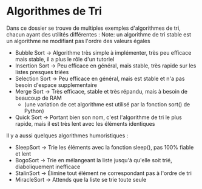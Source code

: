 # Algorithmes de Tri

Dans ce dossier se trouve de multiples exemples d'algorithmes de tri, chacun ayant des utilités différentes :
Note: un algorithme de tri stable est un algorithme ne modifiant pas l'ordre des valeurs égales

- Bubble Sort -> Algorithme très simple à implémenter, très peu efficace mais stable, il a plus le rôle d'un tutoriel
- Insertion Sort -> Peu efficace en général, mais stable, très rapide sur les listes presques triées
- Selection Sort -> Peu efficace en général, mais est stable et n'a pas besoin d'espace supplementaire
- Merge Sort -> Très efficace, stable et très répandu, mais à besoin de beaucoup de RAM
  - (une variation de cet algorithme est utilisé par la fonction sort() de Python)
- Quick Sort -> Portant bien son nom, c'est l'algorithme de tri le plus rapide, mais il est très lent avec les éléments identiques

Il y a aussi quelques algorithmes humoristiques :

- SleepSort -> Trie les éléments avec la fonction sleep(), pas 100% fiable et lent
- BogoSort -> Trie en mélangeant la liste jusqu'à qu'elle soit trié, diaboliquement inefficace
- StalinSort -> Élimine tout élément ne correspondant pas à l'ordre de tri
- MiracleSort -> Attends que la liste se trie toute seule
